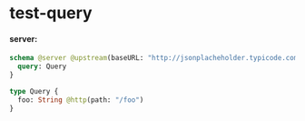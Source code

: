 # test-query

#### server:

```graphql
schema @server @upstream(baseURL: "http://jsonplacheholder.typicode.com") {
  query: Query
}

type Query {
  foo: String @http(path: "/foo")
}
```
